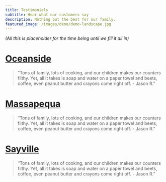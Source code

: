 ```yaml
---
title: Testimonials
subtitle: Hear what our customers say
description: Nothing but the best for our family.
featured_image: /images/demo/demo-landscape.jpg
---
```


_(All this is placeholder for the time being until we fill it all in)_

# [Oceanside](/project/oceanside)

> “Tons of family, lots of cooking, and our children makes our counters filthy. Yet, all it takes is soap and water on a paper towel and beets, coffee, even peanut butter and crayons come right off. - Jason R.”

# [Massapequa](/project/massapequa)

> “Tons of family, lots of cooking, and our children makes our counters filthy. Yet, all it takes is soap and water on a paper towel and beets, coffee, even peanut butter and crayons come right off. - Jason R.”

# [Sayville](/project/sayville)

> “Tons of family, lots of cooking, and our children makes our counters filthy. Yet, all it takes is soap and water on a paper towel and beets, coffee, even peanut butter and crayons come right off. - Jason R.”
